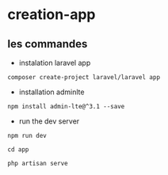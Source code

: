 # creation-app
## les commandes

- instalation laravel app
```
composer create-project laravel/laravel app

```
- installation adminlte 
```
npm install admin-lte@^3.1 --save
```

- run the dev server
```
npm run dev
```
```
cd app
```

```
php artisan serve
```
